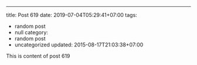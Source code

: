 ---
title: Post 619
date: 2019-07-04T05:29:41+07:00
tags:
  - random post
  - null
category:
  - random post
  - uncategorized
updated: 2015-08-17T21:03:38+07:00

This is content of post 619